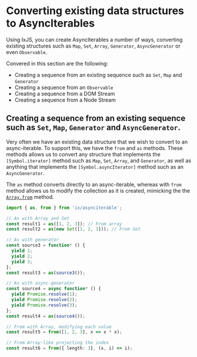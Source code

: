 # Converting existing data structures to AsyncIterables

Using IxJS, you can create AsyncIterables a number of ways, converting existing structures such as `Map`, `Set`, `Array`, `Generator`, `AsyncGenerator` or even `Observable`.

Convered in this section are the following:
- Creating a sequence from an existing sequence such as `Set`, `Map` and `Generator`
- Creating a sequence from an `Observable`
- Creating a sequence from a DOM Stream
- Creating a sequence from a Node Stream

## Creating a sequence from an existing sequence such as `Set`, `Map`, `Generator` and `AsyncGenerator`.

Very often we have an existing data structure that we wish to convert to an async-iterable.  To support this, we have the `from` and `as` methods.  These methods allows us to convert any structure that implements the `[Symbol.iterator]` method such as `Map`, `Set`, `Array`, and `Generator`, as well as anything that implements the `[Symbol.asyncIterator]` method such as an `AsyncGenerator`.

The `as` method converts directly to an async-iterable, whereas with `from` method allows us to modify the collection as it is created, mimicking the the [`Array.from`](https://developer.mozilla.org/en-US/docs/Web/JavaScript/Reference/Global_Objects/Array/from) method.

```typescript
import { as, from } from 'ix/asynciterable';

// As with Array and Set
const result1 = as([1, 2, 3]); // From array
const result2 = as(new Set([1, 2, 3])); // From Set

// As with generator
const source3 = function* () {
  yield 1;
  yield 2;
  yield 3;
};
const result3 = as(source3());

// As with async-generator
const source4 = async function* () {
  yield Promise.resolve(1);
  yield Promise.resolve(2);
  yield Promise.resolve(3);
};
const result4 = as(source4());

// From with Array, modifying each value
const result5 = from([1, 2, 3], x => x * x);

// From Array-like projecting the index
const result6 = from({ length: 3}, (x, i) => i);
```
